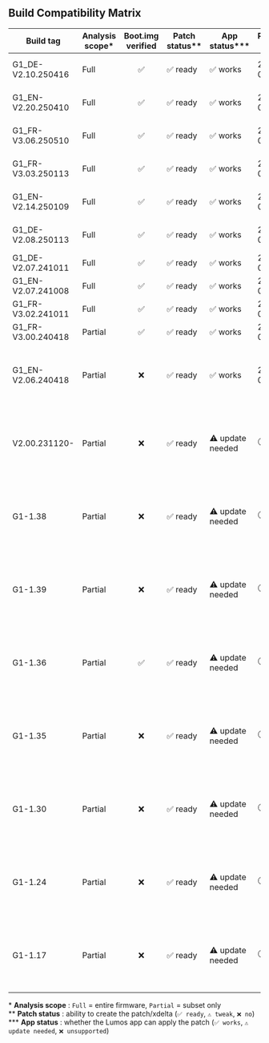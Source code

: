 ## Build Compatibility Matrix

| Build tag           | Analysis scope* | Boot.img verified | Patch status** | App status*** | Release date | Notes                                              |
|---------------------|-----------------|:-----------------:|----------------|---------------|--------------|----------------------------------------------------|
| G1_DE-V2.10.250416  | Full            | ✅               | ✅ ready       | ✅ works      | 2025-06-24   | New innioasis firmware                             |
| G1_EN-V2.20.250410  | Full            | ✅               | ✅ ready       | ✅ works      | 2025-06-24   | New innioasis firmware                             |
| G1_FR-V3.06.250510  | Full            | ✅               | ✅ ready       | ✅ works      | 2025-06-24   | New innioasis firmware                             |
| G1_FR-V3.03.250113  | Full            | ✅               | ✅ ready       | ✅ works      | 2025-05-11   | current firmware in app                            |
| G1_EN-V2.14.250109  | Full            | ✅               | ✅ ready       | ✅ works      | 2025-05-11   | current firmware in app                            |
| G1_DE-V2.08.250113  | Full            | ✅               | ✅ ready       | ✅ works      | 2025-05-11   | current firmware in app                            |
| G1_DE-V2.07.241011  | Full            | ✅               | ✅ ready       | ✅ works      | 2025-05-11   | —                                                  |
| G1_EN-V2.07.241008  | Full            | ✅               | ✅ ready       | ✅ works      | 2025-05-11   | —                                                  |
| G1_FR-V3.02.241011  | Full            | ✅               | ✅ ready       | ✅ works      | 2025-05-11   | —                                                  |
| G1_FR-V3.00.240418  | Partial         | ✅               | ✅ ready       | ✅ works      | 2025-06-30   | —                                                  |
| G1_EN-V2.06.240418  | Partial         | ❌               | ✅ ready       | ✅ works      | 2025-05-11   | subset only - patch tested & functional on G1      |
| V2.00.231120-       | Partial         | ❌               | ✅ ready       | ⚠️ update needed | 🕐 WIP  | different naming format – Lumos-G1 overhaul required   |
| G1-1.38             | Partial         | ❌               | ✅ ready       | ⚠️ update needed | 🕐 WIP  | different naming format – Lumos-G1 overhaul required   |
| G1-1.39             | Partial         | ❌               | ✅ ready       | ⚠️ update needed | 🕐 WIP  | different naming format – Lumos-G1 overhaul required   |
| G1-1.36             | Partial         | ✅               | ✅ ready       | ⚠️ update needed | 🕐 WIP  | different naming format – Lumos-G1 overhaul required   |
| G1-1.35             | Partial         | ❌               | ✅ ready       | ⚠️ update needed | 🕐 WIP  | different naming format – Lumos-G1 overhaul required   |
| G1-1.30             | Partial         | ❌               | ✅ ready       | ⚠️ update needed | 🕐 WIP  | different naming format – Lumos-G1 overhaul required   |
| G1-1.24             | Partial         | ❌               | ✅ ready       | ⚠️ update needed | 🕐 WIP  | different naming format – Lumos-G1 overhaul required   |
| G1-1.17             | Partial         | ❌               | ✅ ready       | ⚠️ update needed | 🕐 WIP  | different naming format – Lumos-G1 overhaul required   |

\* **Analysis scope** : `Full` = entire firmware, `Partial` = subset only  
\** **Patch status** : ability to create the patch/xdelta (`✅ ready`, `⚠️ tweak`, `❌ no`)  
\*** **App status** : whether the Lumos app can apply the patch (`✅ works`, `⚠️ update needed`, `❌ unsupported`)
